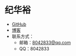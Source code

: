 # 纪华裕

- [GitHub](https://github.com/jihuayu)
- [博客](https://www.cnblogs.com/jhy16193335/)
- 联系方式：
    - 邮箱：8042833@qq.com
    - QQ：8042833
